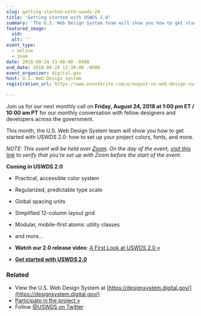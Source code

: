 ```yaml
---
slug: getting-started-with-uswds-20
title: 'Getting started with USWDS 2.0'
summary: 'The U.S. Web Design System team will show you how to get started with USWDS 2.0: how to set up your project colors, fonts, and more.'
featured_image:
  uid:
  alt: ''
event_type:
  - online
  - zoom
date: 2018-08-24 13:00:00 -0500
end_date: 2018-08-24 13:30:00 -0500
event_organizer: digital.gov
host: U.S. Web Design System
registration_url: https://www.eventbrite.com/e/august-us-web-design-system-monthly-call-getting-started-with-uswds-20-tickets-47179708779

---
```


Join us for our next monthly call on **Friday, August 24, 2018 at 1:00 pm ET / 10:00 am PT** for our monthly conversation with fellow designers and developers across the government.

This month, the U.S. Web Design System team will show you how to get started with USWDS 2.0: how to set up your project colors, fonts, and more.

_NOTE: This event will be held over [Zoom](https://zoom.us/j/350777429). On the day of the event, [visit this link](https://zoom.us/j/350777429) to verify that you're set up with Zoom before the start of the event._

**Coming in USWDS 2.0**

- Practical, accessible color system
- Regularized, predictable type scale
- Global spacing units
- Simplified 12-column layout grid
- Modular, mobile-first atomic utility classes
- and more...

- **Watch our 2.0 release video**: [A First Look at USWDS 2.0 »](https://digital.gov/event/2018/07/06/a-first-look-at-uswds-20/)
- [**Get started with USWDS 2.0**](https://v2.designsystem.digital.gov/)


### Related

- View the U.S. Web Design System at [https://designsystem.digital.gov/](https://designsystem.digital.gov/)
- [Participate in the project »](https://github.com/uswds/uswds)
- Follow [@USWDS on Twitter](https://twitter.com/uswds)
